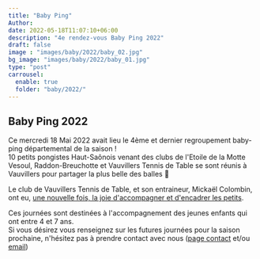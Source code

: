 ```yaml
---
title: "Baby Ping"
Author: 
date: 2022-05-18T11:07:10+06:00
description: "4e rendez-vous Baby Ping 2022"
draft: false
image : "images/baby/2022/baby_02.jpg"
bg_image: "images/baby/2022/baby_01.jpg"
type: "post"
carrousel:
  enable: true
  folder: "baby/2022/"
---
```


## Baby Ping 2022

Ce mercredi 18 Mai 2022 avait lieu le 4ème et dernier regroupement baby-ping départemental de la saison ! <br />
10 petits pongistes Haut-Saônois venant des clubs de l'Etoile de la Motte Vesoul, Raddon-Breuchotte et Vauvillers Tennis de Table se sont réunis à Vauvillers pour partager la plus belle des balles 🏓

Le club de Vauvillers Tennis de Table, et son entraineur, Mickaël Colombin, ont eu, [une nouvelle fois, la joie d'accompagner et d'encadrer les petits](../../project/baby_ping). <br />

Ces journées sont destinées à l'accompagnement des jeunes enfants qui ont entre 4 et 7 ans.<br />
Si vous désirez vous renseignez sur les futures journées pour la saison prochaine, n'hésitez pas à prendre contact avec nous ([page contact](../../contact) et/ou [email](mailto:ttvauvillers.mickael@gmail.com))

